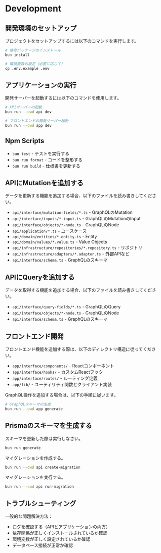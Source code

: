 # Development

## 開発環境のセットアップ

プロジェクトをセットアップするには以下のコマンドを実行します。

```bash
# 依存パッケージのインストール
bun install

# 環境変数の設定（必要に応じて）
cp .env.example .env
```

## アプリケーションの実行

開発サーバーを起動するには以下のコマンドを使用します。

```bash
# APIサーバーの起動
bun run --cwd api dev

# フロントエンドの開発サーバー起動
bun run --cwd app dev
```

## Npm Scripts

- `bun test` - テストを実行する
- `bun run format` - コードを整形する
- `bun run build` - 仕様書を更新する

## APIにMutationを追加する

データを更新する機能を追加する場合、以下のファイルを読み書きしてください。

- `api/interface/mutation-fields/*.ts` - GraphQLのMutation
- `api/interface/inputs/*-input.ts` - GraphQLのMutationのInput
- `api/interface/objects/*-node.ts` - GraphQLのNode
- `api/application/*.ts` - ユースケース
- `api/domain/entities/*.entity.ts` - Entity
- `api/domain/values/*.value.ts` - Value Objects
- `api/infrastructure/repositories/*.repository.ts` - リポジトリ
- `api/infrastructure/adapters/*.adapter.ts` - 外部APIなど
- `api/interface/schema.ts` - GraphQLのスキーマ

## APIにQueryを追加する

データを取得する機能を追加する場合、以下のファイルを読み書きしてください。

- `api/interface/query-fields/*.ts` - GraphQLのQuery
- `api/interface/objects/*-node.ts` - GraphQLのNode
- `api/interface/schema.ts` - GraphQLのスキーマ

## フロントエンド開発

フロントエンド機能を追加する際は、以下のディレクトリ構造に従ってください。

- `app/interface/components/` - Reactコンポーネント
- `app/interface/hooks/` - カスタムReactフック
- `app/interface/routes/` - ルーティング定義
- `app/lib/` - ユーティリティ関数とクライアント実装

GraphQL操作を追加する場合は、以下の手順に従います。

```bash
# GraphQLスキーマの生成
bun run --cwd app generate
```

## Prismaのスキーマを生成する

スキーマを更新した際は実行しなさい。

```bash
bun run generate
```

マイグレーションを作成する。

```bash
bun run --cwd api create-migration
```

マイグレーションを実行する。

```bash
bun run --cwd api run-migration
```

## トラブルシューティング

一般的な問題解決方法：

- ログを確認する（APIとアプリケーションの両方）
- 依存関係が正しくインストールされているか確認
- 環境変数が正しく設定されているか確認
- データベース接続が正常か確認

